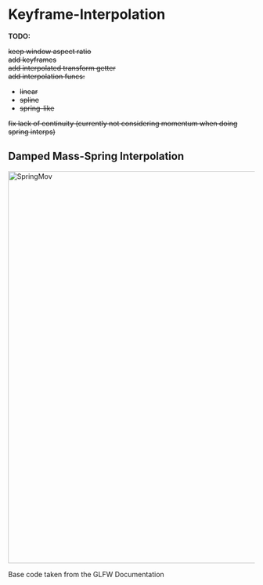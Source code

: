 # Keyframe-Interpolation
 
**TODO:**

   ~~keep window aspect ratio~~ <br />
   ~~add keyframes~~ <br />
   ~~add interpolated transform getter~~ <br />
   ~~add interpolation funcs:~~ <br />
   
   - ~~linear~~
   - ~~spline~~
   - ~~spring-like~~

   ~~fix lack of continuity (currently not considering momentum when doing spring interps)~~<br/>

## Damped Mass-Spring Interpolation
<img src="Media/Springy.gif" alt="SpringMov" width="800"/>


Base code taken from the GLFW Documentation
